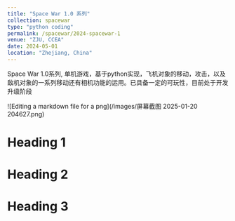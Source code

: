 ```yaml
---
title: "Space War 1.0 系列"
collection: spacewar
type: "python coding"
permalink: /spacewar/2024-spacewar-1
venue: "ZJU, CCEA"
date: 2024-05-01
location: "Zhejiang, China"
---
```


Space War 1.0系列, 单机游戏，基于python实现，飞机对象的移动，攻击，以及敌机对象的一系列移动还有相机功能的运用。已具备一定的可玩性，目前处于开发升级阶段

![Editing a markdown file for a png](/images/屏幕截图 2025-01-20 204627.png)

Heading 1
======

Heading 2
======

Heading 3
======
